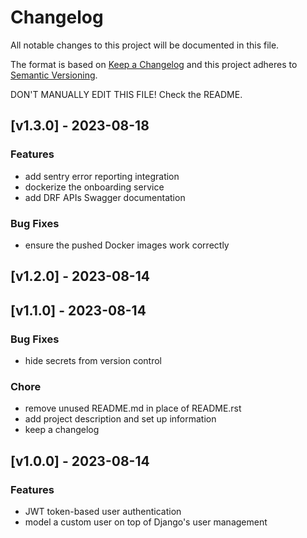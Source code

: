 # Changelog

All notable changes to this project will be documented in this file.

The format is based on [Keep a Changelog](http://keepachangelog.com/en/1.0.0/)
and this project adheres to [Semantic Versioning](http://semver.org/spec/v2.0.0.html).

DON'T MANUALLY EDIT THIS FILE! Check the README.

<!-- insertion marker -->
## [v1.3.0] - 2023-08-18

### Features

- add sentry error reporting integration
- dockerize the onboarding service
- add DRF APIs Swagger documentation

### Bug Fixes

- ensure the pushed Docker images work correctly

## [v1.2.0] - 2023-08-14

## [v1.1.0] - 2023-08-14

### Bug Fixes

- hide secrets from version control

### Chore

- remove unused README.md in place of README.rst
- add project description and set up information
- keep a changelog

## [v1.0.0] - 2023-08-14

### Features

- JWT token-based user authentication
- model a custom user on top of Django's user management

